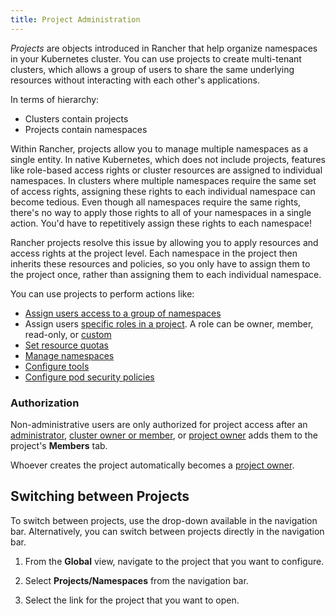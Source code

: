 ```yaml
---
title: Project Administration
---
```


<head>
  <link rel="canonical" href="https://ranchermanager.docs.rancher.com/pages-for-subheaders/manage-projects"/>
</head>

_Projects_ are objects introduced in Rancher that help organize namespaces in your Kubernetes cluster. You can use projects to create multi-tenant clusters, which allows a group of users to share the same underlying resources without interacting with each other's applications.

In terms of hierarchy:

- Clusters contain projects
- Projects contain namespaces

Within Rancher, projects allow you to manage multiple namespaces as a single entity. In native Kubernetes, which does not include projects, features like role-based access rights or cluster resources are assigned to individual namespaces. In clusters where multiple namespaces require the same set of access rights, assigning these rights to each individual namespace can become tedious. Even though all namespaces require the same rights, there's no way to apply those rights to all of your namespaces in a single action. You'd have to repetitively assign these rights to each namespace!

Rancher projects resolve this issue by allowing you to apply resources and access rights at the project level. Each namespace in the project then inherits these resources and policies, so you only have to assign them to the project once, rather than assigning them to each individual namespace.

You can use projects to perform actions like:

- [Assign users access to a group of namespaces](add-users-to-projects.md)
- Assign users [specific roles in a project](../authentication-permissions-and-global-configuration/manage-role-based-access-control-rbac/cluster-and-project-roles.md#project-roles). A role can be owner, member, read-only, or [custom](../authentication-permissions-and-global-configuration/manage-role-based-access-control-rbac/custom-roles.md)
- [Set resource quotas](manage-project-resource-quotas/manage-project-resource-quotas.md)
- [Manage namespaces](manage-namespaces.md)
- [Configure tools](../../../reference-guides/rancher-project-tools.md)
- [Configure pod security policies](manage-pod-security-policies.md)

### Authorization

Non-administrative users are only authorized for project access after an [administrator](../authentication-permissions-and-global-configuration/manage-role-based-access-control-rbac/global-permissions.md), [cluster owner or member](../authentication-permissions-and-global-configuration/manage-role-based-access-control-rbac/cluster-and-project-roles.md#cluster-roles), or [project owner](../authentication-permissions-and-global-configuration/manage-role-based-access-control-rbac/cluster-and-project-roles.md#project-roles) adds them to the project's **Members** tab.

Whoever creates the project automatically becomes a [project owner](../authentication-permissions-and-global-configuration/manage-role-based-access-control-rbac/cluster-and-project-roles.md#project-roles).

## Switching between Projects

To switch between projects, use the drop-down available in the navigation bar. Alternatively, you can switch between projects directly in the navigation bar.

1. From the **Global** view, navigate to the project that you want to configure.

1. Select **Projects/Namespaces** from the navigation bar.

1. Select the link for the project that you want to open.
